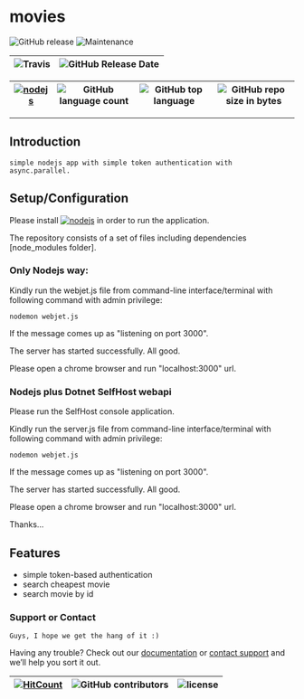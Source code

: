 # movies


 ![GitHub release](https://img.shields.io/github/release/ajeetx/movie.svg?style=for-the-badge) ![Maintenance](https://img.shields.io/maintenance/yes/2018.svg?style=for-the-badge)

![Travis](https://img.shields.io/travis/AJEETX/movie.svg) |![GitHub Release Date](https://img.shields.io/github/release-date/ajeetx/movie.svg)|
| --- | --- |

[![nodejs](https://img.shields.io/badge/node-js-blue.svg?style=plastic)](https://nodejs.org/en/) | ![GitHub language count](https://img.shields.io/github/languages/count/ajeetx/movie.svg) | ![GitHub top language](https://img.shields.io/github/languages/top/ajeetx/movie.svg) |![GitHub repo size in bytes](https://img.shields.io/github/repo-size/ajeetx/movie.svg) 
| ---          | ---        | ---      | ---        | 

---------------------------------------
## Introduction

```
simple nodejs app with simple token authentication with async.parallel.   
```
## Setup/Configuration

Please install [![nodejs](https://img.shields.io/badge/node-js-blue.svg?style=plastic)](https://nodejs.org/en/) in order to run the application.

The repository consists of a set of files including dependencies [node_modules folder].

### Only Nodejs way: 

Kindly run the webjet.js file from command-line interface/terminal with following command with admin privilege: 

```
nodemon webjet.js
```
If the message comes up as "listening on port 3000". 

The server has started successfully. All good.

Please open a chrome browser and run "localhost:3000" url.

### Nodejs plus Dotnet SelfHost webapi

Please run the SelfHost console application.

Kindly run the server.js file from command-line interface/terminal with following command with admin privilege: 

```
nodemon webjet.js
```
If the message comes up as "listening on port 3000". 

The server has started successfully. All good.

Please open a chrome browser and run "localhost:3000" url.


Thanks...

## Features
-	simple token-based authentication
-	search cheapest movie
-	search movie by id 
### Support or Contact
```
Guys, I hope we get the hang of it :)
```
Having any trouble? Check out our [documentation](https://github.com/AJEETX/movie/blob/master/README.md) or [contact support](mailto:ajeetkumar@email.com) and we’ll help you sort it out.


[![HitCount](http://hits.dwyl.io/ajeetx/movieyy/projects/1.svg)](http://hits.dwyl.io/ajeetx/movie/projects/1) | ![GitHub contributors](https://img.shields.io/github/contributors/ajeetx/movie.svg?style=plastic)|![license](https://img.shields.io/github/license/ajeetx/movie.svg?style=plastic)|
 | --- | --- | ---|

